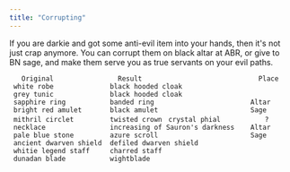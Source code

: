 ```yaml
---
title: "Corrupting"
---
```


If you are darkie and got some anti-evil item into your hands, then it's
not just crap anymore. You can corrupt them on black altar at ABR, or
give to BN sage, and make them serve you as true servants on your evil
paths.

`   Original                Result                             Place`
` white robe              black hooded cloak`
` grey tunic              black hooded cloak`
` sapphire ring           banded ring                        Altar`
` bright red amulet       black amulet                       Sage`
` mithril circlet         twisted crown`
` crystal phial           ?`
` necklace                increasing of Sauron's darkness    Altar`
` pale blue stone         azure scroll                       Sage`
` ancient dwarven shield  defiled dwarven shield`
` whitie legend staff     charred staff`
` dunadan blade           wightblade`